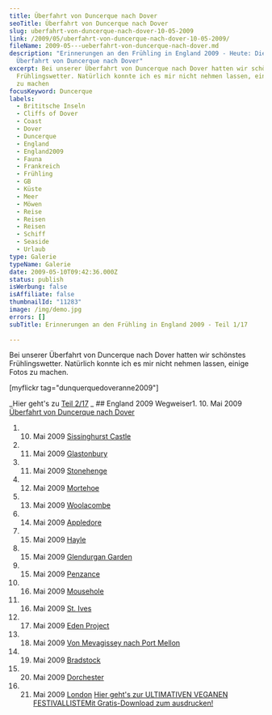 ```yaml
---
title: Überfahrt von Duncerque nach Dover
seoTitle: Überfahrt von Duncerque nach Dover
slug: uberfahrt-von-duncerque-nach-dover-10-05-2009
link: /2009/05/uberfahrt-von-duncerque-nach-dover-10-05-2009/
fileName: 2009-05---ueberfahrt-von-duncerque-nach-dover.md
description: "Erinnerungen an den Frühling in England 2009 - Heute: Die
  Überfahrt von Duncerque nach Dover"
excerpt: Bei unserer Überfahrt von Duncerque nach Dover hatten wir schönstes
  Frühlingswetter. Natürlich konnte ich es mir nicht nehmen lassen, einige Fotos
  zu machen
focusKeyword: Duncerque
labels:
  - Brititsche Inseln
  - Cliffs of Dover
  - Coast
  - Dover
  - Duncerque
  - England
  - England2009
  - Fauna
  - Frankreich
  - Frühling
  - GB
  - Küste
  - Meer
  - Möwen
  - Reise
  - Reisen
  - Reisen
  - Schiff
  - Seaside
  - Urlaub
type: Galerie
typeName: Galerie
date: 2009-05-10T09:42:36.000Z
status: publish
isWerbung: false
isAffiliate: false
thumbnailId: "11283"
image: /img/demo.jpg
errors: []
subTitle: Erinnerungen an den Frühling in England 2009 - Teil 1/17
  
---
```


Bei unserer Überfahrt von Duncerque nach Dover hatten wir schönstes
Frühlingswetter. Natürlich konnte ich es mir nicht nehmen lassen, einige Fotos
zu machen.

[myflickr tag="dunquerquedoveranne2009"]

_Hier geht's zu [Teil 2/17](/2009/05/sissinghurst-castle/) _ ## England 2009
Wegweiser1. 10. Mai 2009
[Überfahrt von Duncerque nach Dover](/2009/05/uberfahrt-von-duncerque-nach-dover-10-05-2009/)

1.  10. Mai 2009 [Sissinghurst Castle](/2009/05/sissinghurst-castle/)
1.  11. Mai 2009 [Glastonbury](/2009/05/glastonbury-11-05-2009/)
1.  11. Mai 2009 [Stonehenge](/2009/05/stonehenge-11-05-2009/)
1.  12. Mai 2009 [Mortehoe](/2009/05/mortehoe-cornwall-12-05-2009/)
1.  13. Mai 2009 [Woolacombe](/2009/05/woolacombe-cornwall-13-05-2009/)
1.  14. Mai 2009 [Appledore](/2009/05/appledore-cornwall-14-05-2009/)
1.  15. Mai 2009 [Hayle](/2009/05/hayle-cornwall-14-15-05-2009/)
1.  15. Mai 2009 [Glendurgan Garden](/2009/05/glendurgan-garden-15-05-2009-2/)
1.  15. Mai 2009 [Penzance](/2009/05/penzance-cornwall-15-05-2009/)
1.  16. Mai 2009 [Mousehole](/2009/05/mousehole-cornwall-16-05-2009/)
1.  16. Mai 2009 [St. Ives](/2009/05/st-ives-cornwall-16-05-2009/)
1.  17. Mai 2009 [Eden Project](/2009/05/eden-project/)
1.  18. Mai 2009
        [Von Mevagissey nach Port Mellon](/2009/05/von-mevagissey-nach-port-mellon-18-05-2009/)
1.  19. Mai 2009 [Bradstock](/2009/05/bradstock-19-05-2009/)
1.  20. Mai 2009 [Dorchester](/2009/05/dorchester/)
1.  21. Mai 2009 [London](/2009/05/london-21-05-2009/)
        [Hier geht's zur ULTIMATIVEN VEGANEN FESTIVALLISTEMit Gratis-Download zum ausdrucken!](/2015/03/die-ultimative-vegane-festivalliste)

  